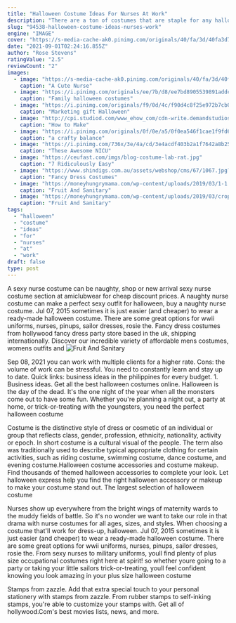 ```yaml
---
title: "Halloween Costume Ideas For Nurses At Work"
description: "There are a ton of costumes that are staple for any halloween or creepy costume party. You know that youre going to see a vampire. Lets face itthey are timeless! they belong in just about any scene,"
slug: "94538-halloween-costume-ideas-nurses-work"
engine: "IMAGE"
cover: "https://s-media-cache-ak0.pinimg.com/originals/40/fa/3d/40fa3d7acf1bf3aa82a1195ee103f690.jpg"
date: "2021-09-01T02:24:16.855Z"
author: "Rose Stevens"
ratingValue: "2.5"
reviewCount: "2"
images:
  - image: "https://s-media-cache-ak0.pinimg.com/originals/40/fa/3d/40fa3d7acf1bf3aa82a1195ee103f690.jpg"
    caption: "A Cute Nurse"
  - image: "https://i.pinimg.com/originals/ee/7b/d8/ee7bd8905539891addcde3baff4c71e3.jpg"
    caption: "Family halloween costumes"
  - image: "https://i.pinimg.com/originals/f9/0d/4c/f90d4c8f25e972b7cb0f5718d6a23ecd.jpg"
    caption: "Marketing gift Halloween"
  - image: "http://cpi.studiod.com/www_ehow_com/cdn-write.demandstudios.com/upload/4000/300/90/8/304398.gif"
    caption: "How to Make"
  - image: "https://i.pinimg.com/originals/0f/0e/a5/0f0ea546f1cae1f9fd6ab137cd844efb.jpg"
    caption: "a crafty balance"
  - image: "https://i.pinimg.com/736x/3e/4a/cd/3e4acdf403b2a1f7642a8b25aa88847a.jpg"
    caption: "These Awesome NICU"
  - image: "https://ceufast.com/imgs/blog-costume-lab-rat.jpg"
    caption: "7 Ridiculously Easy"
  - image: "https://www.shindigs.com.au/assets/webshop/cms/67/1067.jpg?1593648415"
    caption: "Fancy Dress Costumes"
  - image: "https://moneyhungrymama.com/wp-content/uploads/2019/03/1-1.jpg"
    caption: "Fruit And Sanitary"
  - image: "https://moneyhungrymama.com/wp-content/uploads/2019/03/cropped-1-1.jpg"
    caption: "Fruit And Sanitary"
tags:
  - "halloween"
  - "costume"
  - "ideas"
  - "for"
  - "nurses"
  - "at"
  - "work"
draft: false
type: post
---
```


A sexy nurse costume can be naughty, shop or new arrival sexy nurse costume section at amiclubwear for cheap discount prices. A naughty nurse costume can make a perfect sexy outfit for halloween, buy a naughty nurse costume. Jul 07, 2015 sometimes it is just easier (and cheaper) to wear a ready-made halloween costume. There are some great options for wwii uniforms, nurses, pinups, sailor dresses, rosie the. Fancy dress costumes from hollywood fancy dress party store based in the uk, shipping internationally. Discover our incredible variety of affordable mens costumes, womens outfits and
![Fruit And Sanitary](https://moneyhungrymama.com/wp-content/uploads/2019/03/cropped-1-1.jpg "Fruit And Sanitary")

Sep 08, 2021 you can work with multiple clients for a higher rate. Cons: the volume of work can be stressful. You need to constantly learn and stay up to date. Quick links: business ideas in the philippines for every budget. 1. Business ideas. Get all the best halloween costumes online. Halloween is the day of the dead. It&#39;s the one night of the year when all the monsters come out to have some fun. Whether you&#39;re planning a night out, a party at home, or trick-or-treating with the youngsters, you need the perfect halloween costume
<!--inArticleAds-->

<!--galleryOne-->

Costume is the distinctive style of dress or cosmetic of an individual or group that reflects class, gender, profession, ethnicity, nationality, activity or epoch. In short costume is a cultural visual of the people. The term also was traditionally used to describe typical appropriate clothing for certain activities, such as riding costume, swimming costume, dance costume, and evening costume.Halloween costume accessories and costume makeup. Find thousands of themed halloween accessories to complete your look. Let halloween express help you find the right halloween accessory or makeup to make your costume stand out. The largest selection of halloween costume
<!--inArticleAds-->

<!--galleryTwo-->

Nurses show up everywhere from the bright wings of maternity wards to the muddy fields of battle. So it's no wonder we want to take our role in that drama with nurse costumes for all ages, sizes, and styles. When choosing a costume that'll work for dress-up, halloween. Jul 07, 2015 sometimes it is just easier (and cheaper) to wear a ready-made halloween costume. There are some great options for wwii uniforms, nurses, pinups, sailor dresses, rosie the. From sexy nurses to military uniforms, youll find plenty of plus size occupational costumes right here at spirit! so whether youre going to a party or taking your little sailors trick-or-treating, youll feel confident knowing you look amazing in your plus size halloween costume
<!--galleryThree-->

Stamps from zazzle. Add that extra special touch to your personal stationery with stamps from zazzle. From rubber stamps to self-inking stamps, you're able to customize your stamps with. Get all of hollywood.Com's best movies lists, news, and more.